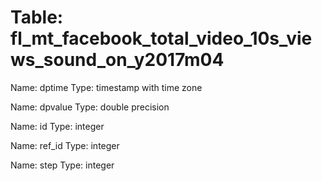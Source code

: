Table: fl_mt_facebook_total_video_10s_views_sound_on_y2017m04
=============================================================

Name: dptime
Type: timestamp with time zone

Name: dpvalue
Type: double precision

Name: id
Type: integer

Name: ref_id
Type: integer

Name: step
Type: integer

